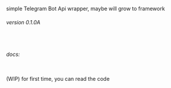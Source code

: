 simple Telegram Bot Api wrapper, maybe will grow to framework 

###### version 0.1.0A 
<br>

###### docs: 
<br>
 (WIP) for first time, you can read the code 
